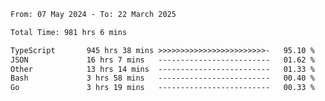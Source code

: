 
<!--START_SECTION:waka-->

```txt
From: 07 May 2024 - To: 22 March 2025

Total Time: 981 hrs 6 mins

TypeScript       945 hrs 38 mins >>>>>>>>>>>>>>>>>>>>>>>>-   95.10 %
JSON             16 hrs 7 mins   -------------------------   01.62 %
Other            13 hrs 14 mins  -------------------------   01.33 %
Bash             3 hrs 58 mins   -------------------------   00.40 %
Go               3 hrs 19 mins   -------------------------   00.33 %
```

<!--END_SECTION:waka-->

<!--

### Hi there 👋
**Iam-cesar/Iam-cesar** is a ✨ _special_ ✨ repository because its `README.md` (this file) appears on your GitHub profile.

Here are some ideas to get you started:

- 🔭 I’m currently working on ...
- 🌱 I’m currently learning ...
- 👯 I’m looking to collaborate on ...
- 🤔 I’m looking for help with ...
- 💬 Ask me about ...
- 📫 How to reach me: ...
- 😄 Pronouns: ...
- ⚡ Fun fact: ...
-->
